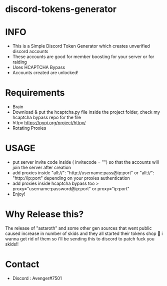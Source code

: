 # discord-tokens-generator

# INFO
- This is a Simple Discord Token Generator which creates unverified discord accounts 
- These accounts are good for member boosting for your server or for raiding
- Uses HCAPTCHA Bypass
- Accounts created are unlocked!

# Requirements
- Brain 
- Download & put the hcaptcha.py file inside the project folder, check my hcaptcha bypass repo for the file
- httpx https://pypi.org/project/httpx/
- Rotating Proxies

# USAGE
- put server invite code inside ( invitecode = "") so that the accounts will join the server after creation
- add proxies inside "all://": "http://username:pass@ip:port" or "all://": "http://ip:port" depending on your proxies authentication
- add proxies inside hcaptcha bypass too >  proxy="username:password@ip:port" or proxy="ip:port"
- Enjoy!

# Why Release this?
The release of "astaroth" and some other gen sources that went public caused increase in number of skids and they all started their tokens shop 🤡 i wanna get rid of them so i'll be sending this to discord to patch fuck you skids!! 

# Contact
- Discord : Avenger#7501

